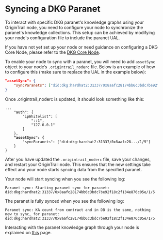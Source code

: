 # Syncing a DKG Paranet

To interact with specific DKG paranet's knowledge graphs using your OriginTrail node, you need to configure your node to synchronize the paranet's knowledge collections. This setup can be achieved by modifying your node's configuration file to include the paranet UAL.&#x20;

If you have not yet set up your node or need guidance on configuring a DKG Core Node, please refer to the [DKG Core Node](../dkg-core-node/).

To enable your node to sync with a paranet, you will need to add `assetSync` object  to your node’s `.origintrail_noderc` file. Below is an example of how to configure this (make sure to replace the UAL in the example below):

```json
"assetSync": {
    "syncParanets": ["did:dkg:hardhat2:31337/0x8aafc28174bb6c3bdc7be92f18c2f134e876c05e/1/5"]
}
```

Once .origintrail\_noderc is updated, it should look something like this:

<pre class="language-java"><code class="lang-java">...
    "auth": {
        "ipWhitelist": [
            "::1",
            "127.0.0.1"
        ]
    },
<strong>    "assetSync": {
</strong>        "syncParanets": ["did:dkg:hardhat2:31337/0x8aafc28.../1/5"]
    }    
}
</code></pre>

After you have updated the `.origintrail_noderc` file, save your changes, and restart your OriginTrail node. This ensures that the new settings take effect and your node starts syncing data from the specified paranet.

Your node will start syncing when you see the following log:

```
Paranet sync: Starting paranet sync for paranet: did:dkg:hardhat2:31337/0x8aafc28174bb6c3bdc7be92f18c2f134e876c05e/1/5
```

The paranet is fully synced when you see the following log:

```
Paranet sync: KA count from contract and in DB is the same, nothing new to sync, for paranet: did:dkg:hardhat2:31337/0x8aafc28174bb6c3bdc7be92f18c2f134e876c05e/1/5
```

Interacting with the paranet knowledge graph through your node is explained on [this](building-with-dkg-paranets.md) page.

